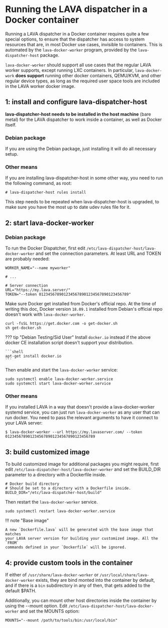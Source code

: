 # Running the LAVA dispatcher in a Docker container

Running a LAVA dispatcher in a Docker container requires quite a few special
options, to ensure that the dispatcher has access to system resources that
are, in most Docker use cases, invisible to containers. This is automated by
the `lava-docker-worker` program, provided by the `lava-dispatcher-host`
package.

`lava-docker-worker` should support all use cases that the regular LAVA worker
supports, except running LXC containers. In particular, `lava-docker-work`
**does support** running other docker containers, QEMU/KVM, and other regular
device types, as long as the required user space tools are included in the LAVA
worker docker image.

## 1: install and configure lava-dispatcher-host

**lava-dispatcher-host needs to be installed in the host machine** (bare metal)
for the LAVA dispatcher to work inside a container, as well as Docker itself.

### Debian package

If you are using the Debian package, just installing it will do all necessary
setup.

### Other means

If you are installing lava-dispatcher-host in some other way, you need to run
the following command, as root:

```
# lava-dispatcher-host rules install
```

This step needs to be repeated when lava-dispatcher-host is upgraded, to make
sure you have the most up to date udev rules file for it.

## 2: start lava-docker-worker

### Debian package

To run the Docker Dispatcher, first edit
`/etc/lava-dispatcher-host/lava-docker-worker` and set the connection
parameters. At least URL and TOKEN are probably needed:

```
WORKER_NAME="--name myworker"

# ...

# Server connection
URL="https://my.lava.server/"
TOKEN="--token 0123456789012345678901234567890123456789"
```

Make sure Docker get installed from Docker's official repo. At the time of
writing this doc, Docker version `18.09.1` installed from Debian's official
repo doesn't work with `lava-docker-worker`.

```
curl -fsSL https://get.docker.com -o get-docker.sh
sh get-docker.sh
```

??? tip "Debian Testing/Sid User"
    Install `docker.io` instead if the above docker CE installation script
    doesn't support your distribution.

    ```shell
    apt-get install docker.io
    ```

Then enable and start the `lava-docker-worker` service:

```
sudo systemctl enable lava-docker-worker.service
sudo systemctl start lava-docker-worker.service
```

### Other means

If you installed LAVA in a way that doesn't provide a lava-docker-worker
systemd service, you can just run `lava-docker-worker` as any user that can run
docker. You need to pass the relevant arguments to have it connect to your LAVA
server:

```
$ lava-docker-worker --url https://my.lavaserver.com/ --token 0123456789012345678901234567890123456789
```

## 3: build customized image

To build customized image for additional packages you might require, first edit
`/etc/lava-dispatcher-host/lava-docker-worker` and set the BUILD_DIR parameter
to a directory with a Dockerfile inside.

```
# Docker build directory
# Should be set to a directory with a Dockerfile inside.
BUILD_DIR="/etc/lava-dispatcher-host/build"
```

Then restart the `lava-docker-worker` service.

```
sudo systemctl restart lava-docker-worker.service
```

!!! note "Base image"

    A new `Dockerfile.lava` will be generated with the base image that matches
    your LAVA server version for building your customized image. All the `FROM`
    commands defined in your `Dockerfile` will be ignored.

## 4: provide custom tools in the container

If either of `/usr/share/lava-docker-worker` or
`/usr/local/share/lava-docker-worker` exists, they are bind monted into the
container by default, and if there is a `bin` subdirectory in any of then, that
gets added to the default $PATH.

Additionally, you can mount other host directories inside the container by
using the --mount option.  Edit `/etc/lava-dispatcher-host/lava-docker-worker`
and set the MOUNTS option:

```
MOUNTS="--mount /path/to/tools/bin:/usr/local/bin"
```
